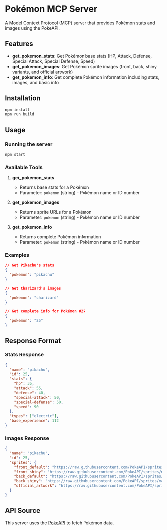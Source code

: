 # Pokémon MCP Server

A Model Context Protocol (MCP) server that provides Pokémon stats and images using the PokeAPI.

## Features

- **get_pokemon_stats**: Get Pokémon base stats (HP, Attack, Defense, Special Attack, Special Defense, Speed)
- **get_pokemon_images**: Get Pokémon sprite images (front, back, shiny variants, and official artwork)
- **get_pokemon_info**: Get complete Pokémon information including stats, images, and basic info

## Installation

```bash
npm install
npm run build
```

## Usage

### Running the server

```bash
npm start
```

### Available Tools

1. **get_pokemon_stats**
   - Returns base stats for a Pokémon
   - Parameter: `pokemon` (string) - Pokémon name or ID number

2. **get_pokemon_images**
   - Returns sprite URLs for a Pokémon
   - Parameter: `pokemon` (string) - Pokémon name or ID number

3. **get_pokemon_info**
   - Returns complete Pokémon information
   - Parameter: `pokemon` (string) - Pokémon name or ID number

### Examples

```json
// Get Pikachu's stats
{
  "pokemon": "pikachu"
}

// Get Charizard's images
{
  "pokemon": "charizard"
}

// Get complete info for Pokémon #25
{
  "pokemon": "25"
}
```

## Response Format

### Stats Response
```json
{
  "name": "pikachu",
  "id": 25,
  "stats": {
    "hp": 35,
    "attack": 55,
    "defense": 40,
    "special-attack": 50,
    "special-defense": 50,
    "speed": 90
  },
  "types": ["electric"],
  "base_experience": 112
}
```

### Images Response
```json
{
  "name": "pikachu",
  "id": 25,
  "sprites": {
    "front_default": "https://raw.githubusercontent.com/PokeAPI/sprites/master/sprites/pokemon/25.png",
    "front_shiny": "https://raw.githubusercontent.com/PokeAPI/sprites/master/sprites/pokemon/shiny/25.png",
    "back_default": "https://raw.githubusercontent.com/PokeAPI/sprites/master/sprites/pokemon/back/25.png",
    "back_shiny": "https://raw.githubusercontent.com/PokeAPI/sprites/master/sprites/pokemon/back/shiny/25.png",
    "official_artwork": "https://raw.githubusercontent.com/PokeAPI/sprites/master/sprites/pokemon/other/official-artwork/25.png"
  }
}
```

## API Source

This server uses the [PokeAPI](https://pokeapi.co/) to fetch Pokémon data.